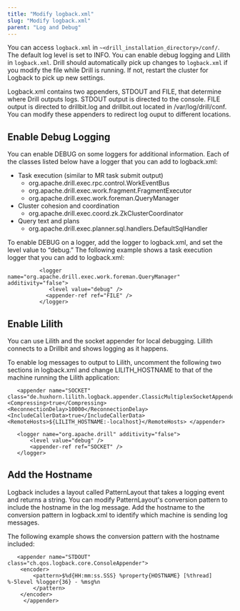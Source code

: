 ```yaml
---
title: "Modify logback.xml"
slug: "Modify logback.xml"
parent: "Log and Debug"
---
```


You can access `logback.xml` in `~<drill_installation_directory>/conf/`. The default log level is set to INFO. You can enable debug logging and Lilith in `logback.xml`. Drill should automatically pick up changes to `logback.xml` if you modify the file while Drill is running. If not, restart the cluster for Logback to pick up new settings.

Logback.xml contains two appenders, STDOUT and FILE, that determine where Drill outputs logs. STDOUT output is directed to the console. FILE output is directed to drillbit.log and drillbit.out located in /var/log/drill/conf. You can modify these appenders to redirect log ouput to different locations.

## Enable Debug Logging
You can enable DEBUG on some loggers for additional information. Each of the classes listed below have a logger that you can add to logback.xml:

* Task execution (similar to MR task submit output)  
  * org.apache.drill.exec.rpc.control.WorkEventBus  
  * org.apache.drill.exec.work.fragment.FragmentExecutor  
  * org.apache.drill.exec.work.foreman.QueryManager  
* Cluster cohesion and coordination  
  * org.apache.drill.exec.coord.zk.ZkClusterCoordinator  
* Query text and plans
  * org.apache.drill.exec.planner.sql.handlers.DefaultSqlHandler

To enable DEBUG on a logger, add the logger to logback.xml, and set the level value to “debug.”
The following example shows a task execution logger that you can add to logback.xml:

              <logger name="org.apache.drill.exec.work.foreman.QueryManager" additivity="false">
                 <level value="debug" />
                <appender-ref ref="FILE" />
              </logger>

## Enable Lilith
You can use Lilith and the socket appender for local debugging. Lillith connects to a Drillbit and shows logging as it happens.

To enable log messages to output to Lilith, uncomment the following two sections in logback.xml and change LILITH_HOSTNAME to that of the machine running the Lilith application:

       <appender name="SOCKET" class="de.huxhorn.lilith.logback.appender.ClassicMultiplexSocketAppender"> <Compressing>true</Compressing> <ReconnectionDelay>10000</ReconnectionDelay> <IncludeCallerData>true</IncludeCallerData> <RemoteHosts>${LILITH_HOSTNAME:-localhost}</RemoteHosts> </appender>
       
       <logger name="org.apache.drill" additivity="false">
           <level value="debug" />
           <appender-ref ref="SOCKET" />
       </logger>
 
## Add the Hostname
Logback includes a layout called PatternLayout that takes a logging event and returns a string. You can modify PatternLayout's conversion pattern to include the hostname in the log message. Add the hostname to the conversion pattern in logback.xml to identify which machine is sending log messages.

The following example shows the conversion pattern with the hostname included:

       <appender name="STDOUT" class="ch.qos.logback.core.ConsoleAppender">
        <encoder>
            <pattern>$%d{HH:mm:ss.SSS} %property{HOSTNAME} [%thread] %-5level %logger{36} - %msg%n
            </pattern>
        </encoder>
         </appender>


